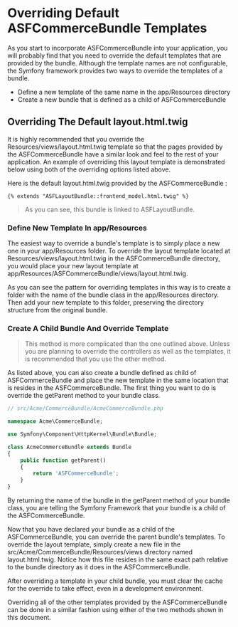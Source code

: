 # Overriding Default ASFCommerceBundle Templates 

As you start to incorporate ASFCommerceBundle into your application, you will probably find that you need to override the default templates that are provided by the bundle. Although the template names are not configurable, the Symfony framework provides two ways to override the templates of a bundle.
* Define a new template of the same name in the app/Resources directory
* Create a new bundle that is defined as a child of ASFCommerceBundle

## Overriding The Default layout.html.twig

It is highly recommended that you override the Resources/views/layout.html.twig template so that the pages provided by the ASFCommerceBundle have a similar look and feel to the rest of your application. An example of overriding this layout template is demonstrated below using both of the overriding options listed above.

Here is the default layout.html.twig provided by the ASFCommerceBundle :

```django
{% extends "ASFLayoutBundle::frontend_model.html.twig" %}
```

> As you can see, this bundle is linked to ASFLayoutBundle.

### Define New Template In app/Resources

The easiest way to override a bundle's template is to simply place a new one in your app/Resources folder. To override the layout template located at Resources/views/layout.html.twig in the ASFCommerceBundle directory, you would place your new layout template at app/Resources/ASFCommerceBundle/views/layout.html.twig.

As you can see the pattern for overriding templates in this way is to create a folder with the name of the bundle class in the app/Resources directory. Then add your new template to this folder, preserving the directory structure from the original bundle.

### Create A Child Bundle And Override Template

> This method is more complicated than the one outlined above. Unless you are planning to override the controllers as well as the templates, it is recommended that you use the other method.

As listed above, you can also create a bundle defined as child of ASFCommerceBundle and place the new template in the same location that is resides in the ASFCommerceBundle. The first thing you want to do is override the getParent method to your bundle class.

```php
// src/Acme/CommerceBundle/AcmeCommerceBundle.php

namespace Acme\CommerceBundle;

use Symfony\Component\HttpKernel\Bundle\Bundle;

class AcmeCommerceBundle extends Bundle
{
    public function getParent()
    {
        return 'ASFCommerceBundle';
    }
}
```

By returning the name of the bundle in the getParent method of your bundle class, you are telling the Symfony Framework that your bundle is a child of the ASFCommerceBundle.

Now that you have declared your bundle as a child of the ASFCommerceBundle, you can override the parent bundle's templates. To override the layout template, simply create a new file in the src/Acme/CommerceBundle/Resources/views directory named layout.html.twig. Notice how this file resides in the same exact path relative to the bundle directory as it does in the ASFCommerceBundle.

After overriding a template in your child bundle, you must clear the cache for the override to take effect, even in a development environment.

Overriding all of the other templates provided by the ASFCommerceBundle can be done in a similar fashion using either of the two methods shown in this document.